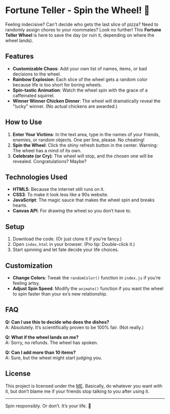 # Fortune Teller - Spin the Wheel! 🎡

Feeling indecisive? Can't decide who gets the last slice of pizza? Need to randomly assign chores to your roommates? Look no further! This **Fortune Teller Wheel** is here to save the day (or ruin it, depending on where the wheel lands). 

## Features

- **Customizable Chaos**: Add your own list of names, items, or bad decisions to the wheel.
- **Rainbow Explosion**: Each slice of the wheel gets a random color because life is too short for boring wheels.
- **Spin-tastic Animation**: Watch the wheel spin with the grace of a caffeinated squirrel.
- **Winner Winner Chicken Dinner**: The wheel will dramatically reveal the "lucky" winner. (No actual chickens are awarded.)

## How to Use

1. **Enter Your Victims**: In the text area, type in the names of your friends, enemies, or random objects. One per line, please. No cheating!
2. **Spin the Wheel**: Click the shiny refresh button in the center. Warning: The wheel has a mind of its own.
3. **Celebrate (or Cry)**: The wheel will stop, and the chosen one will be revealed. Congratulations? Maybe?

## Technologies Used

- **HTML5**: Because the internet still runs on it.
- **CSS3**: To make it look less like a 90s website.
- **JavaScript**: The magic sauce that makes the wheel spin and breaks hearts.
- **Canvas API**: For drawing the wheel so you don’t have to.

## Setup

1. Download the code. (Or just clone it if you're fancy.)
2. Open `index.html` in your browser. (Pro tip: Double-click it.)
3. Start spinning and let fate decide your life choices.

## Customization

- **Change Colors**: Tweak the `randomColor()` function in `index.js` if you’re feeling artsy.
- **Adjust Spin Speed**: Modify the `animate()` function if you want the wheel to spin faster than your ex’s new relationship.

## FAQ

**Q: Can I use this to decide who does the dishes?**  
A: Absolutely. It’s scientifically proven to be 100% fair. (Not really.)

**Q: What if the wheel lands on me?**  
A: Sorry, no refunds. The wheel has spoken.

**Q: Can I add more than 10 items?**  
A: Sure, but the wheel might start judging you.

## License

This project is licensed under the [ME](LICENSE). Basically, do whatever you want with it, but don’t blame me if your friends stop talking to you after using it.

---

Spin responsibly. Or don’t. It’s your life. 🎉